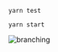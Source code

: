 `yarn test`

`yarn start`

![branching](https://user-images.githubusercontent.com/12436033/170557174-fb8f0119-099a-4997-95c1-468434856b6f.gif)
